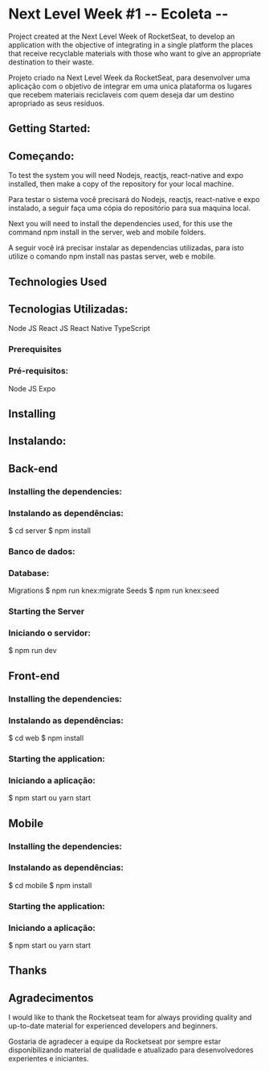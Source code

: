 # Next Level Week #1 -- Ecoleta --

Project created at the Next Level Week of RocketSeat, to develop an application with the objective of integrating in a single platform the places that receive recyclable materials with those who want to give an appropriate destination to their waste.

Projeto criado na Next Level Week da RocketSeat, para desenvolver uma aplicação com o objetivo de integrar em uma unica plataforma os lugares que recebem materiais reciclaveis com quem deseja dar um destino apropriado as seus resíduos.

## Getting Started:
## Começando:

To test the system you will need Nodejs, reactjs, react-native and expo installed, then make a copy of the repository for your local machine.

Para testar o sistema você precisará do Nodejs, reactjs, react-native e expo instalado, a seguir faça uma cópia do repositório para sua maquina local.

Next you will need to install the dependencies used, for this use the command npm install in the server, web and mobile folders.

A seguir você irá precisar instalar as dependencias utilizadas, para isto utilize o comando npm install nas pastas server, web e mobile.

## Technologies Used
## Tecnologias Utilizadas:

Node JS
React JS
React Native
TypeScript

### Prerequisites
### Pré-requisitos:

Node JS
Expo

## Installing
## Instalando:

## Back-end

### Installing the dependencies:
### Instalando as dependências:

$ cd server
$ npm install

### Banco de dados:
### Database:

Migrations
$ npm run knex:migrate
Seeds
$ npm run knex:seed

### Starting the Server
### Iniciando o servidor:

$ npm run dev
 
## Front-end

### Installing the dependencies:
### Instalando as dependências:

$ cd web
$ npm install

### Starting the application:
### Iniciando a aplicação:

$ npm start ou yarn start

## Mobile

### Installing the dependencies:
### Instalando as dependências:

$ cd mobile
$ npm install

### Starting the application:
### Iniciando a aplicação:

$ npm start ou yarn start

## Thanks
## Agradecimentos

I would like to thank the Rocketseat team for always providing quality and up-to-date material for experienced developers and beginners.

Gostaria de agradecer a equipe da Rocketseat por sempre estar disponibilizando material de qualidade e atualizado para desenvolvedores experientes e iniciantes.
